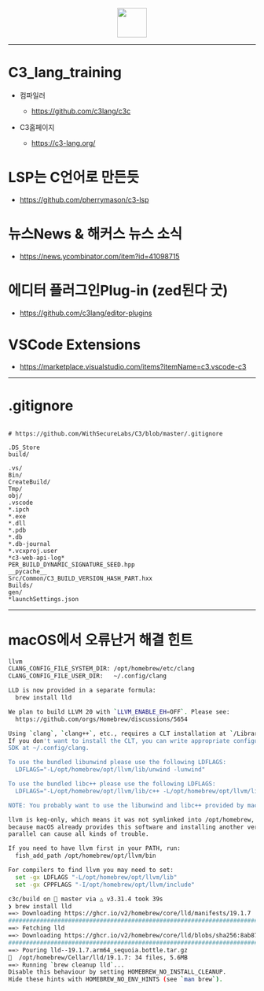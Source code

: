 <p align="center">
    <img width="60px" src="https://github.com/user-attachments/assets/778b6db8-e04e-4548-ba2f-7198c93a8320" />
</p>

<hr />

# C3_lang_training
- 컴파일러
  - https://github.com/c3lang/c3c

- C3홈페이지
  - https://c3-lang.org/

# LSP는 C언어로 만든듯
- https://github.com/pherrymason/c3-lsp

# 뉴스News & 해커스 뉴스 소식
- https://news.ycombinator.com/item?id=41098715

# 에디터 플러그인Plug-in (zed된다 굿)
- https://github.com/c3lang/editor-plugins

# VSCode Extensions
- https://marketplace.visualstudio.com/items?itemName=c3.vscode-c3


<hr />

# .gitignore

```gitignore

# https://github.com/WithSecureLabs/C3/blob/master/.gitignore

.DS_Store
build/

.vs/
Bin/
CreateBuild/
Tmp/
obj/
.vscode
*.ipch
*.exe
*.dll
*.pdb
*.db
*.db-journal
*.vcxproj.user
*c3-web-api-log*
PER_BUILD_DYNAMIC_SIGNATURE_SEED.hpp
__pycache__
Src/Common/C3_BUILD_VERSION_HASH_PART.hxx
Builds/
gen/
*launchSettings.json
```

<hr />

# macOS에서 오류난거 해결 힌트

```bash
llvm
CLANG_CONFIG_FILE_SYSTEM_DIR: /opt/homebrew/etc/clang
CLANG_CONFIG_FILE_USER_DIR:   ~/.config/clang

LLD is now provided in a separate formula:
  brew install lld

We plan to build LLVM 20 with `LLVM_ENABLE_EH=OFF`. Please see:
  https://github.com/orgs/Homebrew/discussions/5654

Using `clang`, `clang++`, etc., requires a CLT installation at `/Library/Developer/CommandLineTools`.
If you don't want to install the CLT, you can write appropriate configuration files pointing to your
SDK at ~/.config/clang.

To use the bundled libunwind please use the following LDFLAGS:
  LDFLAGS="-L/opt/homebrew/opt/llvm/lib/unwind -lunwind"

To use the bundled libc++ please use the following LDFLAGS:
  LDFLAGS="-L/opt/homebrew/opt/llvm/lib/c++ -L/opt/homebrew/opt/llvm/lib/unwind -lunwind"

NOTE: You probably want to use the libunwind and libc++ provided by macOS unless you know what you're doing.

llvm is keg-only, which means it was not symlinked into /opt/homebrew,
because macOS already provides this software and installing another version in
parallel can cause all kinds of trouble.

If you need to have llvm first in your PATH, run:
  fish_add_path /opt/homebrew/opt/llvm/bin

For compilers to find llvm you may need to set:
  set -gx LDFLAGS "-L/opt/homebrew/opt/llvm/lib"
  set -gx CPPFLAGS "-I/opt/homebrew/opt/llvm/include"

c3c/build on  master via △ v3.31.4 took 39s 
❯ brew install lld
==> Downloading https://ghcr.io/v2/homebrew/core/lld/manifests/19.1.7
######################################################################### 100.0%
==> Fetching lld
==> Downloading https://ghcr.io/v2/homebrew/core/lld/blobs/sha256:8ab87c52570ffa
######################################################################### 100.0%
==> Pouring lld--19.1.7.arm64_sequoia.bottle.tar.gz
🍺  /opt/homebrew/Cellar/lld/19.1.7: 34 files, 5.6MB
==> Running `brew cleanup lld`...
Disable this behaviour by setting HOMEBREW_NO_INSTALL_CLEANUP.
Hide these hints with HOMEBREW_NO_ENV_HINTS (see `man brew`).
```
